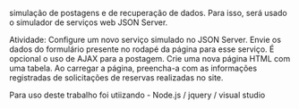 simulação de postagens e de recuperação de dados. Para
isso, será usado o simulador de serviços web JSON Server.

Atividade:
Configure um novo serviço simulado no JSON Server.
Envie os dados do formulário presente no rodapé da página para esse serviço. É opcional o uso de AJAX para a
postagem.
Crie uma nova página HTML com uma tabela. Ao carregar a página, preencha-a com as informações registradas
de solicitações de reservas realizadas no site.

Para uso deste trabalho foi utiizando - Node.js / jquery / visual studio
